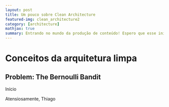 ```yaml
---
layout: post
title: Um pouco sobre Clean Architecture
featured-img: clean_architecture2
category: [architecture]
mathjax: true
summary: Entrando no mundo da produção de conteúdo! Espero que esse início me leve para uma jornada cheia de descobertas.
---
```


# Conceitos da arquitetura limpa

## Problem: The Bernoulli Bandit

Início

Atensiosamente, 
Thiago

